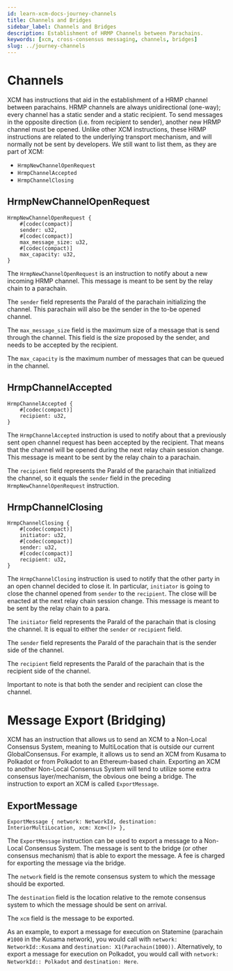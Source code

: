```yaml
---
id: learn-xcm-docs-journey-channels
title: Channels and Bridges
sidebar_label: Channels and Bridges
description: Establishment of HRMP Channels between Parachains.
keywords: [xcm, cross-consensus messaging, channels, bridges]
slug: ../journey-channels
---
```


# Channels

XCM has instructions that aid in the establishment of a HRMP channel between parachains. HRMP
channels are always unidirectional (one-way); every channel has a static sender and a static
recipient. To send messages in the opposite direction (i.e. from recipient to sender), another new
HRMP channel must be opened. Unlike other XCM instructions, these HRMP instructions are related to
the underlying transport mechanism, and will normally not be sent by developers. We still want to
list them, as they are part of XCM:

- `HrmpNewChannelOpenRequest`
- `HrmpChannelAccepted`
- `HrmpChannelClosing`

## HrmpNewChannelOpenRequest

```rust,noplayground
HrmpNewChannelOpenRequest {
    #[codec(compact)]
    sender: u32,
    #[codec(compact)]
    max_message_size: u32,
    #[codec(compact)]
    max_capacity: u32,
}
```

The `HrmpNewChannelOpenRequest` is an instruction to notify about a new incoming HRMP channel. This
message is meant to be sent by the relay chain to a parachain.

The `sender` field represents the ParaId of the parachain initializing the channel. This parachain
will also be the sender in the to-be opened channel.

The `max_message_size` field is the maximum size of a message that is send through the channel. This
field is the size proposed by the sender, and needs to be accepted by the recipient.

The `max_capacity` is the maximum number of messages that can be queued in the channel.

## HrmpChannelAccepted

```rust,noplayground
HrmpChannelAccepted {
    #[codec(compact)]
    recipient: u32,
}
```

The `HrmpChannelAccepted` instruction is used to notify about that a previously sent open channel
request has been accepted by the recipient. That means that the channel will be opened during the
next relay chain session change. This message is meant to be sent by the relay chain to a parachain.

The `recipient` field represents the ParaId of the parachain that initialized the channel, so it
equals the `sender` field in the preceding `HrmpNewChannelOpenRequest` instruction.

## HrmpChannelClosing

```rust,noplayground
HrmpChannelClosing {
    #[codec(compact)]
    initiator: u32,
    #[codec(compact)]
    sender: u32,
    #[codec(compact)]
    recipient: u32,
}
```

The `HrmpChannelClosing` instruction is used to notify that the other party in an open channel
decided to close it. In particular, `initiator` is going to close the channel opened from `sender`
to the `recipient`. The close will be enacted at the next relay chain session change. This message
is meant to be sent by the relay chain to a para.

The `initiator` field represents the ParaId of the parachain that is closing the channel. It is
equal to either the `sender` or `recipient` field.

The `sender` field represents the ParaId of the parachain that is the sender side of the channel.

The `recipient` field represents the ParaId of the parachain that is the recipient side of the
channel.

Important to note is that both the sender and recipient can close the channel.

# Message Export (Bridging)

XCM has an instruction that allows us to send an XCM to a Non-Local Consensus System, meaning to
MultiLocation that is outside our current GlobalConsensus. For example, it allows us to send an XCM
from Kusama to Polkadot or from Polkadot to an Ethereum-based chain. Exporting an XCM to another
Non-Local Consensus System will tend to utilize some extra consensus layer/mechanism, the obvious
one being a bridge. The instruction to export an XCM is called `ExportMessage`.

## ExportMessage

```rust,noplayground
ExportMessage { network: NetworkId, destination: InteriorMultiLocation, xcm: Xcm<()> },
```

The `ExportMessage` instruction can be used to export a message to a Non-Local Consensus System. The
message is sent to the bridge (or other consensus mechanism) that is able to export the message. A
fee is charged for exporting the message via the bridge.

The `network` field is the remote consensus system to which the message should be exported.

The `destination` field is the location relative to the remote consensus system to which the message
should be sent on arrival.

The `xcm` field is the message to be exported.

As an example, to export a message for execution on Statemine (parachain `#1000` in the Kusama
network), you would call with `network: NetworkId::Kusama` and `destination: X1(Parachain(1000))`.
Alternatively, to export a message for execution on Polkadot, you would call with
`network: NetworkId:: Polkadot` and `destination: Here`.
